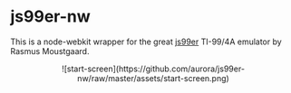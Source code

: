 # js99er-nw

This is a node-webkit wrapper for the great [js99er](https://github.com/Rasmus-M/Js99er) TI-99/4A emulator by 
Rasmus Moustgaard. 

<center>![start-screen](https://github.com/aurora/js99er-nw/raw/master/assets/start-screen.png)</center>
